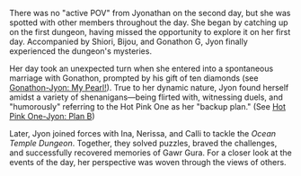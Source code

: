 There was no "active POV" from Jyonathan on the second day, but she was spotted with other members throughout the day. She began by catching up on the first dungeon, having missed the opportunity to explore it on her first day. Accompanied by Shiori, Bijou, and Gonathon G, Jyon finally experienced the dungeon's mysteries.

Her day took an unexpected turn when she entered into a spontaneous marriage with Gonathon, prompted by his gift of ten diamonds (see [Gonathon-Jyon: My Pearl!](#edge:gigi-ame)). True to her dynamic nature, Jyon found herself amidst a variety of shenanigans—being flirted with, witnessing duels, and "humorously" referring to the Hot Pink One as her "backup plan." (See [Hot Pink One-Jyon: Plan B](#edge:ame-irys))

Later, Jyon joined forces with Ina, Nerissa, and Calli to tackle the _Ocean Temple Dungeon_. Together, they solved puzzles, braved the challenges, and successfully recovered memories of Gawr Gura. For a closer look at the events of the day, her perspective was woven through the views of others.
